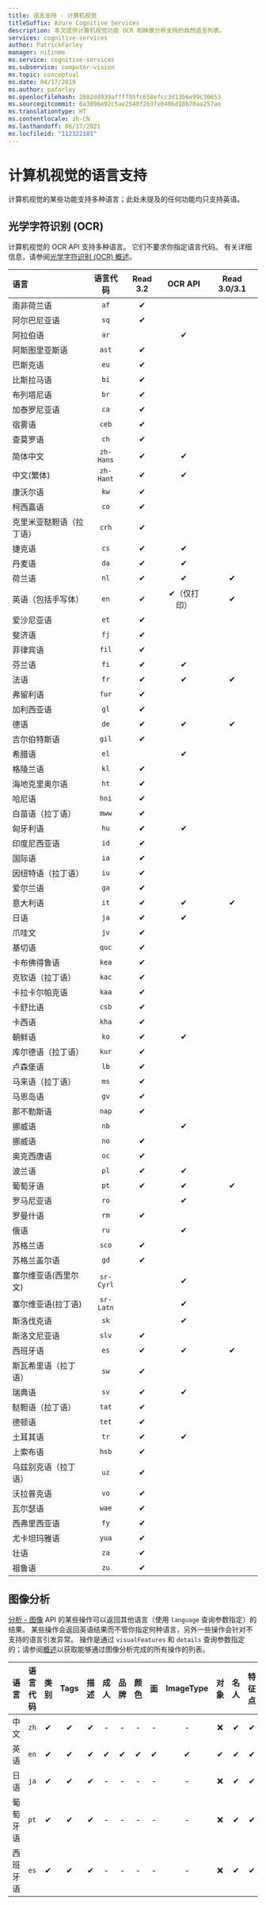 ```yaml
---
title: 语言支持 - 计算机视觉
titleSuffix: Azure Cognitive Services
description: 本文提供计算机视觉功能 OCR 和映像分析支持的自然语言列表。
services: cognitive-services
author: PatrickFarley
manager: nitinme
ms.service: cognitive-services
ms.subservice: computer-vision
ms.topic: conceptual
ms.date: 04/17/2019
ms.author: pafarley
ms.openlocfilehash: 2602dd939affff05fc658efcc3d13b6e99c30653
ms.sourcegitcommit: 6a3096e92c5ae2540f2b3fe040bd18b70aa257ae
ms.translationtype: HT
ms.contentlocale: zh-CN
ms.lasthandoff: 06/17/2021
ms.locfileid: "112322181"
---
```

# <a name="language-support-for-computer-vision"></a>计算机视觉的语言支持

计算机视觉的某些功能支持多种语言；此处未提及的任何功能均只支持英语。

## <a name="optical-character-recognition-ocr"></a>光学字符识别 (OCR)

计算机视觉的 OCR API 支持多种语言。 它们不要求你指定语言代码。 有关详细信息，请参阅[光学字符识别 (OCR) 概述](overview-ocr.md)。

|语言| 语言代码 | Read 3.2 | OCR API | Read 3.0/3.1 |
|:-----|:----:|:-----:|:---:|:---:|
|南非荷兰语|`af`|✔ | | |
|阿尔巴尼亚语 |`sq`|✔ | | |
|阿拉伯语 | `ar`|  | ✔ | |
|阿斯图里亚斯语 |`ast`|✔ | | |
|巴斯克语  |`eu`| ✔ | | |
|比斯拉马语   |`bi`|✔ | | |
|布列塔尼语    |`br`|✔ | | |
|加泰罗尼亚语    |`ca`|✔ | | |
|宿雾语    |`ceb`|✔ | | |
|查莫罗语  |`ch`|✔| | |
|简体中文 | `zh-Hans`|✔ |✔ | |
|中文(繁体) | `zh-Hant`|✔ |✔ | |
|康沃尔语     |`kw`|✔ | | |
|柯西嘉语      |`co`|✔ | | |
|克里米亚鞑靼语（拉丁语）  |`crh`| ✔ | | |
|捷克语 | `cs` |✔ | ✔ | |
|丹麦语 | `da` |✔ | ✔ | |
|荷兰语 | `nl` |✔ |✔ |✔ |
|英语（包括手写体） | `en` |✔ |✔（仅打印）|✔ |
|爱沙尼亚语  |`et`|✔ | | |
|斐济语 |`fj`|✔ | | |
|菲律宾语  |`fil`|✔ | | |
|芬兰语 | `fi` |✔ |✔ | |
|法语 | `fr` |✔ |✔ |✔ |
|弗留利语  | `fur` |✔ | | |
|加利西亚语   | `gl` |✔ | | |
|德语 | `de` |✔ |✔ |✔ |
|吉尔伯特斯语    | `gil` |✔ | | |
|希腊语 | `el` | |✔ | |
|格陵兰语   | `kl` |✔ | | |
|海地克里奥尔语  | `ht` |✔ | | |
|哈尼语  | `hni` |✔ | | |
|白苗语（拉丁语） | `mww` | ✔ | | |
|匈牙利语 | `hu` | ✔ |✔ | |
|印度尼西亚语   | `id` |✔ | | |
|国际语  | `ia` |✔ | | |
|因纽特语（拉丁语）  | `iu` | ✔ | | |
|爱尔兰语    | `ga` |✔ | | |
|意大利语 | `it` |✔ |✔ |✔ |
|日语 | `ja` |✔ |✔ | |
|爪哇文 | `jv` |✔ | | |
|基切语  | `quc` |✔ | | |
|卡布佛得鲁语 | `kea` |✔ | | |
|克钦语（拉丁语） | `kac` |✔ | | |
|卡拉卡尔帕克语 | `kaa` | ✔ | | |
|卡舒比语 | `csb` |✔ | | |
|卡西语  | `kha` | ✔ | | |
|朝鲜语 | `ko` |✔ |✔ | |
|库尔德语（拉丁语） | `kur` |✔ | | |
|卢森堡语  | `lb` | ✔ | | |
|马来语（拉丁语）  | `ms` | ✔ | | |
|马恩岛语  | `gv` | ✔ | | |
|那不勒斯语   | `nap` | ✔ | | |
|挪威语 | `nb` | | ✔ | |
|挪威语 | `no` | ✔ | | |
|奥克西唐语 | `oc` | ✔ | | |
|波兰语 | `pl` | ✔ |✔ | |
|葡萄牙语 | `pt` |✔ |✔ |✔ |
|罗马尼亚语 | `ro` | | ✔ | |
|罗曼什语  | `rm` | ✔ | | |
|俄语 | `ru` | |✔ | |
|苏格兰语  | `sco` | ✔ | | |
|苏格兰盖尔语  | `gd` |✔ | | |
|塞尔维亚语(西里尔文) | `sr-Cyrl` | |✔ | |
|塞尔维亚语(拉丁语) | `sr-Latn` | |✔ | |
|斯洛伐克语 | `sk` | |✔ | |
|斯洛文尼亚语  | `slv` | ✔ || |
|西班牙语 | `es` |✔ |✔ |✔ |
|斯瓦希里语（拉丁语）  | `sw` |✔ | | |
|瑞典语 | `sv` |✔ |✔ | |
|鞑靼语（拉丁语）  | `tat` | ✔ | | |
|德顿语    | `tet` |✔ |  | |
|土耳其语 | `tr` |✔ | ✔ | |
|上索布语  | `hsb` |✔ |  | |
|乌兹别克语（拉丁语）     | `uz` |✔ |  | |
|沃拉普克语   | `vo` | ✔ | | |
|瓦尔瑟语    | `wae` | ✔ | | |
|西弗里西亚语 | `fy` | ✔ | | |
|尤卡坦玛雅语 | `yua` | ✔ | | |
|壮语 | `za` |✔ |  | |
|祖鲁语  | `zu` | ✔ | | |

## <a name="image-analysis"></a>图像分析

[分析 - 图像](https://westcentralus.dev.cognitive.microsoft.com/docs/services/computer-vision-v3-1-ga/operations/56f91f2e778daf14a499f21b) API 的某些操作可以返回其他语言（使用 `language` 查询参数指定）的结果。 某些操作会返回英语结果而不管你指定何种语言，另外一些操作会针对不支持的语言引发异常。 操作是通过 `visualFeatures` 和 `details` 查询参数指定的；请参阅[概述](overview-image-analysis.md)以获取能够通过图像分析完成的所有操作的列表。

|语言 | 语言代码 | 类别 | Tags | 描述 | 成人 | 品牌 | 颜色 | 面 | ImageType | 对象 | 名人 | 特征点 |
|:---|:---:|:----:|:---:|:---:|:---:|:---:|:---:|:---:|:---:|:---:|:---:|:---:|
|中文 | `zh`    | ✔ | ✔| ✔|-|-|-|-|-|❌|✔|✔|
|英语 | `en`   | ✔ | ✔| ✔|✔|✔|✔|✔|✔|✔|✔|✔|
|日语 | `ja`   | ✔ | ✔| ✔|-|-|-|-|-|❌|✔|✔|
|葡萄牙语 | `pt` | ✔ | ✔| ✔|-|-|-|-|-|❌|✔|✔|
|西班牙语 | `es`    | ✔ | ✔| ✔|-|-|-|-|-|❌|✔|✔|
